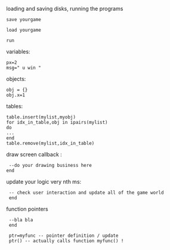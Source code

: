 loading and saving disks, running the programs

`save yourgame
`

`load yourgame
`

`run
`

variables:
```
px=2
msg=" u win "
```

objects:
```
obj = {}
obj.x=1
```

tables:
```mylist = {}
table.insert(mylist,myobj)
for idx_in_table,obj in ipairs(mylist)
do
...
end
table.remove(mylist,idx_in_table)
```

draw screen callback :
```function _draw()
 --do your drawing business here 
end
```

update your logic very nth ms:
```function _update()
 -- check user interaction and update all of the game world 
 end
 ```

function pointers 
```function myfunc()
 --bla bla
 end
 
 ptr=myfunc -- pointer definition / update
 ptr() -- actually calls function myfunc() ! 
 ```
 

